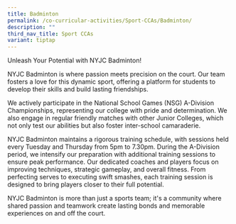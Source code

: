 ```yaml
---
title: Badminton
permalink: /co-curricular-activities/Sport-CCAs/Badminton/
description: ""
third_nav_title: Sport CCAs
variant: tiptap
---
```

<p>Unleash Your Potential with NYJC Badminton!</p>
<p></p>
<p>NYJC Badminton is where passion meets precision on the court. Our team
fosters a love for this dynamic sport, offering a platform for students
to develop their skills and build lasting friendships.</p>
<p>We actively participate in the National School Games (NSG) A-Division
Championships, representing our college with pride and determination. We
also engage in regular friendly matches with other Junior Colleges, which
not only test our abilities but also foster inter-school camaraderie.</p>
<p>NYJC Badminton maintains a rigorous training schedule, with sessions held
every Tuesday and Thursday from 5pm to 7.30pm. During the A-Division period,
we intensify our preparation with additional training sessions to ensure
peak performance. Our dedicated coaches and players focus on improving
techniques, strategic gameplay, and overall fitness. From perfecting serves
to executing swift smashes, each training session is designed to bring
players closer to their full potential.</p>
<p>NYJC Badminton is more than just a sports team; it's a community where
shared passion and teamwork create lasting bonds and memorable experiences
on and off the court.</p>